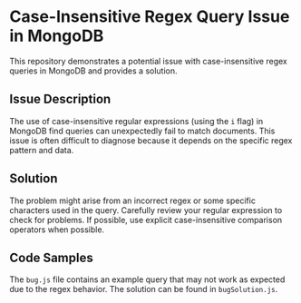 # Case-Insensitive Regex Query Issue in MongoDB

This repository demonstrates a potential issue with case-insensitive regex queries in MongoDB and provides a solution.

## Issue Description

The use of case-insensitive regular expressions (using the `i` flag) in MongoDB find queries can unexpectedly fail to match documents. This issue is often difficult to diagnose because it depends on the specific regex pattern and data. 

## Solution

The problem might arise from an incorrect regex or some specific characters used in the query.  Carefully review your regular expression to check for problems.  If possible, use explicit case-insensitive comparison operators when possible.

## Code Samples

The `bug.js` file contains an example query that may not work as expected due to the regex behavior. The solution can be found in `bugSolution.js`.
